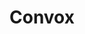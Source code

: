 ---
blog: https://convox.com/blog
codehost: https://github.com/convox
logohandle: convox
sort: convox
title: Convox
website: https://convox.com/
---